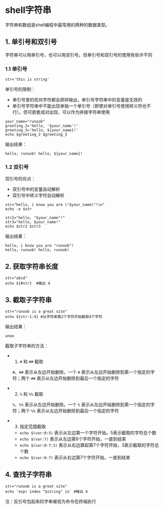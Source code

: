 # shell字符串

字符串和数组是shell编程中最常用的两种的数据类型。

## 1. 单引号和双引号

字符串可以用单引号，也可以用双引号。但单引号和双引号的使用有些许不同

### 1.1 单引号

```
str='this is string'
```

单引号的限制：

- 单引号里的任何字符都会原样输出，单引号字符串中的变量是无效的
- 单引号字符串中不能出现单独一个单引号（即使对单引号使用转义符也不行）。但可嵌套成对出现，可以作为拼接字符串使用

```
your_name="runoob"
greeting_2='hello, '$your_name'!'
greeting_3='hello, ${your_name}!'
echo $greeting_2 $greeting_3
```

输出结果：

```
hello, runoob! hello, ${your_name}!
```

### 1.2 双引号

双引号的优点：

- 双引号中的变量自动解析
- 双引号中转义字符自动解析

```
str="hello, i know you are \"$your_name\"!\n"
echo -e $str

str2="hello, "$your_name"!"
str3="hello, $your_name!"
echo $str2 $str3
```

输出结果：

```
hello, i know you are "runoob"!
hello, runoob! hello, runoob!
```

## 2. 获取字符串长度

```
str="abcd"
echo ${#str}  #输出 4
```

## 3. 截取子字符串

```
str="runoob is a great site"
echo ${str:1:4} #从字符串第2个字符开始截取4个字符
```

输出结果：

```
unoo
```

截取子字符串的方法：

- 1. `#` 和 `##` 截取

  `#`、`##` 表示从左边开始删除。一个 `#` 表示从左边开始删除到第一个指定的字符；两个 `##` 表示从左边开始删除到最后一个指定的字符

- 2. `%` 和 `%%` 截取

  `%`、`%%` 表示从左边开始删除。一个 `%` 表示从左边开始删除到第一个指定的字符；两个 `%%` 表示从左边开始删除到最后一个指定的字符

- 3. 指定范围截取

  - `echo $(var:0:5)` 表示从左边第一个字符开始，5表示截取的字符总个数
  - `echo $(var:7)` 表示从左边第8个字符开始，一直到结束
  - `echo $(var:0-7:3)` 表示从右边算起第7个字符开始，3表示截取的字符总个数
  - `echo $(var:0-7)` 表示从右边第7个字符开始，一直到结束

## 4. 查找子字符串


```
str="runoob is a great site"
echo `expr index "$string" io` #输出 4
```

注：反引号包起来的字串被视为命令在终端执行
